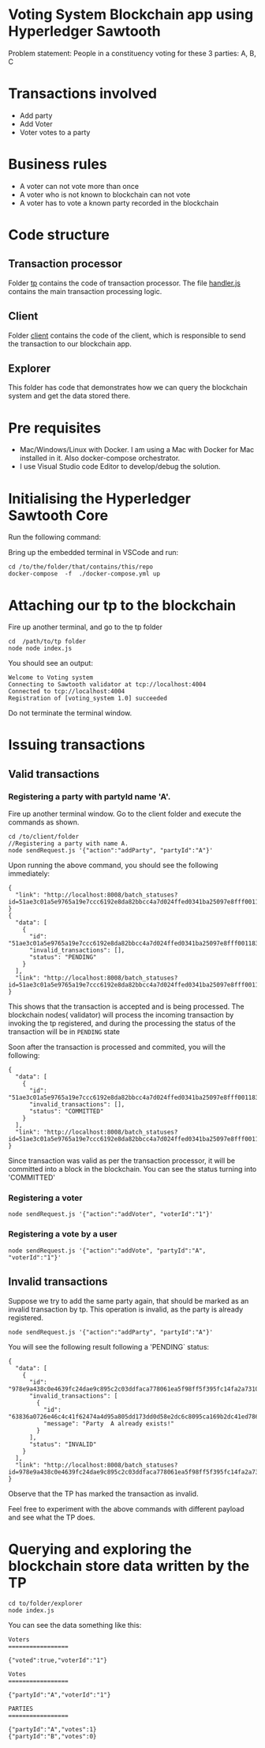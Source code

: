 # Voting System Blockchain app using Hyperledger Sawtooth

Problem statement:
People in a constituency voting for these 3 parties: A, B, C

# Transactions involved
- Add party 
- Add Voter
- Voter votes to a party

# Business rules
- A voter can not vote more than once
- A voter who is not known to blockchain can not vote
- A voter has to vote a known party recorded in the blockchain

# Code structure
## Transaction processor
Folder [tp](/tp) contains the code of transaction processor. The file [handler.js](./tp/handler.js) contains the main transaction processing logic. 

## Client
Folder [client](./client) contains the code of the client, which is responsible to send the transaction to our blockchain app.  

## Explorer
This folder has code that demonstrates how we can query the blockchain system and get the data stored there.

# Pre requisites
- Mac/Windows/Linux with Docker. I am using a Mac with Docker for Mac installed in it. Also docker-compose orchestrator. 
- I use Visual Studio code Editor to develop/debug the solution.

# Initialising the Hyperledger Sawtooth Core
Run the following command:

Bring up the embedded terminal in VSCode and run:
```
cd /to/the/folder/that/contains/this/repo
docker-compose  -f  ./docker-compose.yml up
```

# Attaching our tp to the blockchain
Fire up another terminal, and go to the tp folder
```
cd  /path/to/tp folder
node node index.js  
```
You should see an output:

```
Welcome to Voting system
Connecting to Sawtooth validator at tcp://localhost:4004
Connected to tcp://localhost:4004
Registration of [voting_system 1.0] succeeded
```
Do not terminate the terminal window.

# Issuing transactions
## Valid transactions
### Registering a party with partyId name 'A'.
Fire up another terminal window. Go to the client folder and execute the commands as shown.

```
cd /to/client/folder
//Registering a party with name A. 
node sendRequest.js '{"action":"addParty", "partyId":"A"}'
```
Upon running the above command, you should see the following immediately:

```
{
  "link": "http://localhost:8008/batch_statuses?id=51ae3c01a5e9765a19e7ccc6192e8da82bbcc4a7d024ffed0341ba25097e8fff0011830859f2c5d86fdda4d26a4d8d3ffa5e2ef99e320bbedc7879591197de8d"
}
{
  "data": [
    {
      "id": "51ae3c01a5e9765a19e7ccc6192e8da82bbcc4a7d024ffed0341ba25097e8fff0011830859f2c5d86fdda4d26a4d8d3ffa5e2ef99e320bbedc7879591197de8d",
      "invalid_transactions": [],
      "status": "PENDING"
    }
  ],
  "link": "http://localhost:8008/batch_statuses?id=51ae3c01a5e9765a19e7ccc6192e8da82bbcc4a7d024ffed0341ba25097e8fff0011830859f2c5d86fdda4d26a4d8d3ffa5e2ef99e320bbedc7879591197de8d"
}

```
This shows that the transaction is accepted and is being processed. The blockchain nodes( validator) will process the incoming transaction by invoking the tp registered, and during the processing the status of the transaction will be in `PENDING` state

Soon after the transaction is processed and commited, you will the following:
```
{
  "data": [
    {
      "id": "51ae3c01a5e9765a19e7ccc6192e8da82bbcc4a7d024ffed0341ba25097e8fff0011830859f2c5d86fdda4d26a4d8d3ffa5e2ef99e320bbedc7879591197de8d",
      "invalid_transactions": [],
      "status": "COMMITTED"
    }
  ],
  "link": "http://localhost:8008/batch_statuses?id=51ae3c01a5e9765a19e7ccc6192e8da82bbcc4a7d024ffed0341ba25097e8fff0011830859f2c5d86fdda4d26a4d8d3ffa5e2ef99e320bbedc7879591197de8d"
}

```
Since transaction was valid as per the transaction processor, it will be committed into a block in the blockchain. You can see the status turning into 'COMMITTED'

### Registering a voter
```
node sendRequest.js '{"action":"addVoter", "voterId":"1"}'
```

### Registering a vote by a user
```
node sendRequest.js '{"action":"addVote", "partyId":"A", "voterId":"1"}'

```

## Invalid transactions
Suppose we try to add the same party again, that should be marked as an invalid transaction by tp. This operation is invalid, as the party is already registered.

```
node sendRequest.js '{"action":"addParty", "partyId":"A"}'
```
You will see the following result following a 'PENDING` status:
```
{
  "data": [
    {
      "id": "978e9a438c0e4639fc24dae9c895c2c03ddfaca778061ea5f98ff5f395fc14fa2a731024c8a47dc4c0600982d41978fd919eee1473094cb1abb1dd4c3467d298",
      "invalid_transactions": [
        {
          "id": "63836a0726e46c4c41f62474a4d95a805dd173dd0d58e2dc6c8095ca169b2dc41ed78668a98e746bb03b9de7f25321f7c15a4161549f347e8a702be9865cff7e",
          "message": "Party  A already exists!"
        }
      ],
      "status": "INVALID"
    }
  ],
  "link": "http://localhost:8008/batch_statuses?id=978e9a438c0e4639fc24dae9c895c2c03ddfaca778061ea5f98ff5f395fc14fa2a731024c8a47dc4c0600982d41978fd919eee1473094cb1abb1dd4c3467d298"
}
```
Observe that the TP has marked the transaction  as invalid. 

Feel free to experiment with the above commands with different payload and see what the TP does.

# Querying and exploring the blockchain store data written by the TP
```
cd to/folder/explorer
node index.js
```
You can see the data something like this:

```
Voters
=================

{"voted":true,"voterId":"1"}

Votes
=================

{"partyId":"A","voterId":"1"}

PARTIES
=================

{"partyId":"A","votes":1}
{"partyId":"B","votes":0}
```

